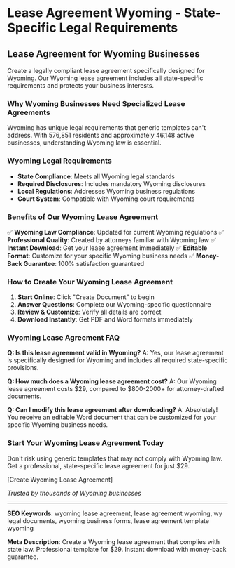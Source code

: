 # Lease Agreement Wyoming - State-Specific Legal Requirements

## Lease Agreement for Wyoming Businesses

Create a legally compliant lease agreement specifically designed for Wyoming. Our Wyoming lease agreement includes all state-specific requirements and protects your business interests.

### Why Wyoming Businesses Need Specialized Lease Agreements

Wyoming has unique legal requirements that generic templates can't address. With 576,851 residents and approximately 46,148 active businesses, understanding Wyoming law is essential.

### Wyoming Legal Requirements

- **State Compliance**: Meets all Wyoming legal standards
- **Required Disclosures**: Includes mandatory Wyoming disclosures
- **Local Regulations**: Addresses Wyoming business regulations
- **Court System**: Compatible with Wyoming court requirements

### Benefits of Our Wyoming Lease Agreement

✅ **Wyoming Law Compliance**: Updated for current Wyoming regulations
✅ **Professional Quality**: Created by attorneys familiar with Wyoming law
✅ **Instant Download**: Get your lease agreement immediately
✅ **Editable Format**: Customize for your specific Wyoming business needs
✅ **Money-Back Guarantee**: 100% satisfaction guaranteed

### How to Create Your Wyoming Lease Agreement

1. **Start Online**: Click "Create Document" to begin
2. **Answer Questions**: Complete our Wyoming-specific questionnaire
3. **Review & Customize**: Verify all details are correct
4. **Download Instantly**: Get PDF and Word formats immediately

### Wyoming Lease Agreement FAQ

**Q: Is this lease agreement valid in Wyoming?**
A: Yes, our lease agreement is specifically designed for Wyoming and includes all required state-specific provisions.

**Q: How much does a Wyoming lease agreement cost?**
A: Our Wyoming lease agreement costs $29, compared to $800-2000+ for attorney-drafted documents.

**Q: Can I modify this lease agreement after downloading?**
A: Absolutely! You receive an editable Word document that can be customized for your specific Wyoming business needs.

### Start Your Wyoming Lease Agreement Today

Don't risk using generic templates that may not comply with Wyoming law. Get a professional, state-specific lease agreement for just $29.

[Create Wyoming Lease Agreement]

_Trusted by thousands of Wyoming businesses_

---

**SEO Keywords**: wyoming lease agreement, lease agreement wyoming, wy legal documents, wyoming business forms, lease agreement template wyoming

**Meta Description**: Create a Wyoming lease agreement that complies with state law. Professional template for $29. Instant download with money-back guarantee.
